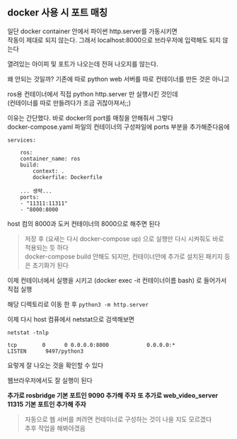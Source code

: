 ## docker 사용 시 포트 매칭
일단 docker container 안에서 파이썬 http.server를 가동시키면   
작동이 제대로 되지 않는다. 그래서 localhost:8000으로 브라우저에 입력해도 되지 않는다   

열려있는 아이피 및 포트가 나오는데 전혀 나오지를 않는다.  

왜 안되는 것일까? 기존에 따로 python web 서버를 따로 컨테이너를 만든 것은 아니고   

ros용 컨테이너에서 직접 python http.server 만 실행시킨 것인데   
(컨테이너를 따로 만들려다가 조금 귀찮아져서;;)

이유는 간단했다. 바로 docker의 port를 매칭을 안해줘서 그렇다  
docker-compose.yaml 파일의 컨테이너의 구성파일에 ports 부분을 추가해준다음에  
```
services:

	ros:
	container_name: ros
	build:
		context: . 
		dockerfile: Dockerfile
	
	... 생략...
	ports:
	- "11311:11311"
	- "8000:8000
```

host 컴의 8000과 도커 컨테이너의 8000으로 해주면 된다 

> 저장 후 (요새는 다시 docker-compose up) 으로 실행만 다시 시켜줘도 바로 적용되는 듯 하다    
> docker-compose build 안해도 되지만, 컨테이너안에 추가로 설치된 패키지 등은 초기화가 된다 

이제  컨테이너에서 실행을 시키고 (docker exec -it 컨테이너이름 bash)  로 들어가서 직접 실행  

해당 디렉토리로 이동 한 후 `python3 -m http.server`

이제 다시 host 컴퓨에서 netstat으로 검색해보면 
```
netstat -tnlp
```

```
tcp        0      0 0.0.0.0:8000            0.0.0.0:*               LISTEN      9497/python3        
```

요렇게 잘 나오는 것을 확인할 수 있다  

웹브라우저에서도 잘 실행이 된다  

**추가로 rosbridge 기본 포트인 9090 추가해 주자**
**또 추가로 web_video_server 11315 기본 포트인  추가해 주자**


> 자동으로 웹 서버를 켜려면 컨테이너로 구성하는 것이 나을 지도 모르겠다    
> 추후 작업을 해봐야겠음   

